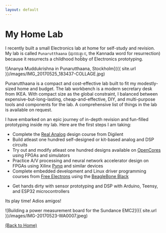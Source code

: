 ```yaml
---
layout: default
---
```


# [](#header-3)My Home Lab

I recently built a small Electronics lab at home for self-study and revision.
My lab is called `Punarutthaana` (ಪುನರುತ್ಥಾನ, the Kannada word for resurrection) because it resurrects a childhood hobby of Electronics prototyping.

![Ananya Muddukrishna in Punarutthaana, Stockholm]({{ site.url }}/images/IMG_20170525_183437-COLLAGE.jpg)

Punarutthaana is a compact and cost-effective lab built to fit my modestly-sized home and budget.
The lab workbench is a modern secretary desk from IKEA.
With compact size as the global constraint, I balanced between expensive-but-long-lasting, cheap-and-effective, DIY, and multi-purpose tools and components for the lab.
A comprehensive list of things in the lab is available on request.

I have embarked on an epic journey of in-depth revision and fun-filled prototyping inside my lab. Here are the first steps I am taking:

*   Complete the [Real Analog](https://learn.digilentinc.com/classroom/realanalog/) design course from Digilent
*   Build atleast one hundred self-designed or kit-based analog and DSP circuits
*   Try out and modify atleast one hundred designs available on [OpenCores](https://www.opencores.org) using FPGAs and simulators
*   Practice A/V processing and neural network accelerator design on FPGAs using Xilinx [Pynq](http://www.pynq.io/) and similar devices
*   Complete embedded development and Linux driver programming courses from [Free Electrons](http://free-electrons.com/training/) using the [BeagleBone Black](http://beagleboard.org/black)
- Get hands dirty with sensor prototyping and DSP with Arduino, Teensy, and ESP32 microcontrollers

Its play time! Adios amigos!

![Building a power measurement board for the Sundance EMC2]({{ site.url }}/images/IMG-20170523-WA0007.jpeg)

[(Back to Home)](index)
